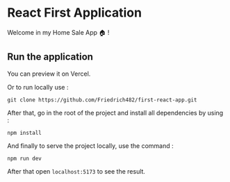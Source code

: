 # React First Application

Welcome in my Home Sale App 🏠 !

## Run the application

You can preview it on Vercel.

Or to run locally use :

``` code
git clone https://github.com/Friedrich482/first-react-app.git
```

After that, go in the root of the project and install all dependencies by using :

``` code
npm install
```

And finally to serve the project locally, use the command :

``` code
npm run dev
```

After that open ```localhost:5173``` to see the result.
